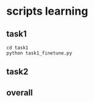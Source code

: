# scripts learning

## task1
```angular2html
cd task1
python task1_finetune.py
```
## task2


## overall